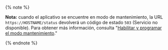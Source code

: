 {% note %}

**Nota:** cuando el aplicativo se encuentre en modo de mantenimiento, la URL `https://HOSTNAME/status` devolverá un código de estado `503` (Servicio no disponible). Para obtener más información, consulta "[Habilitar y programar el modo mantenimiento](/enterprise/admin/guides/installation/enabling-and-scheduling-maintenance-mode)."

{% endnote %}
